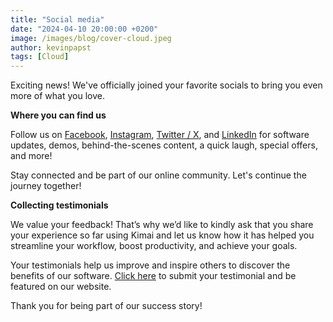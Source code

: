 ```yaml
---
title: "Social media"
date: "2024-04-10 20:00:00 +0200"
image: /images/blog/cover-cloud.jpeg
author: kevinpapst
tags: [Cloud]
---
```


Exciting news!
We've officially joined your favorite socials to bring you even more of what you love. 

**Where you can find us**

Follow us on [Facebook](https://www.facebook.com/people/Kimai/61557684102167/), 
[Instagram](https://www.instagram.com/kimai_org), 
[Twitter / X](https://twitter.com/kimai_org), and 
[LinkedIn](https://www.linkedin.com/company/kimai-timetracker/) for software updates, demos, behind-the-scenes content, a quick laugh, special offers, and more!

Stay connected and be part of our online community. Let's continue the journey together!

**Collecting testimonials**

We value your feedback! That’s why we’d like to kindly ask that you share your experience so far using Kimai and let us 
know how it has helped you streamline your workflow, boost productivity, and achieve your goals. 

Your testimonials help us improve and inspire others to discover the benefits of our software. 
[Click here]() to submit your testimonial and be featured on our website. 

Thank you for being part of our success story!
